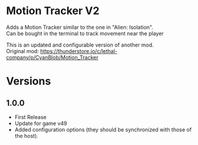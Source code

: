 # Motion Tracker V2
Adds a Motion Tracker similar to the one in "Alien: Isolation".\
Can be bought in the terminal to track movement near the player

This is an updated and configurable version of another mod.\
Original mod: https://thunderstore.io/c/lethal-company/p/CyanBlob/Motion_Tracker

# Versions

## 1.0.0
- First Release
- Update for game v49
- Added configuration options (they should be synchronized with those of the host).
